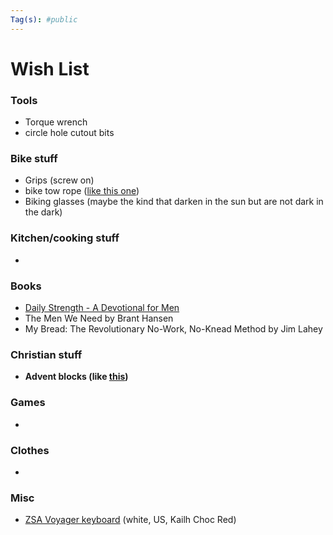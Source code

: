 ```yaml
---
Tag(s): #public
---
```


# Wish List

### Tools 
* Torque wrench
* circle hole cutout bits

### Bike stuff
* Grips (screw on)
* bike tow rope ([like this one]([](https://kidsrideshotgun.com/products/mtb-tow-rope)))
* Biking glasses (maybe the kind that darken in the sun but are not dark in the dark)

### Kitchen/cooking stuff
- 

### Books
- [Daily Strength - A Devotional for Men](https://www.google.com/books/edition/Daily_Strength/qWJaEAAAQBAJ?hl=en)
- The Men We Need by Brant Hansen
- My Bread: The Revolutionary No-Work, No-Knead Method by Jim Lahey 

### Christian stuff
* **Advent blocks (like [this](https://goodkind.shop/products/advent-blocks-traditions-mode))**

### Games
- 

### Clothes
- 

### Misc
- [ZSA Voyager keyboard](https://www.zsa.io/voyager/buy) (white, US, Kailh Choc Red)

